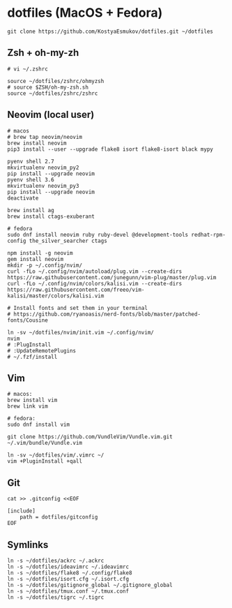 # dotfiles (MacOS + Fedora)

    git clone https://github.com/KostyaEsmukov/dotfiles.git ~/dotfiles

## Zsh + oh-my-zh

    # vi ~/.zshrc

    source ~/dotfiles/zshrc/ohmyzsh
    # source $ZSH/oh-my-zsh.sh
    source ~/dotfiles/zshrc/zshrc

## Neovim (local user)

    # macos
    # brew tap neovim/neovim
    brew install neovim
    pip3 install --user --upgrade flake8 isort flake8-isort black mypy

    pyenv shell 2.7
    mkvirtualenv neovim_py2
    pip install --upgrade neovim
    pyenv shell 3.6
    mkvirtualenv neovim_py3
    pip install --upgrade neovim
    deactivate

    brew install ag
    brew install ctags-exuberant

    # fedora
    sudo dnf install neovim ruby ruby-devel @development-tools redhat-rpm-config the_silver_searcher ctags

    npm install -g neovim
    gem install neovim
    mkdir -p ~/.config/nvim/
    curl -fLo ~/.config/nvim/autoload/plug.vim --create-dirs https://raw.githubusercontent.com/junegunn/vim-plug/master/plug.vim
    curl -fLo ~/.config/nvim/colors/kalisi.vim --create-dirs https://raw.githubusercontent.com/freeo/vim-kalisi/master/colors/kalisi.vim

    # Install fonts and set them in your terminal
    # https://github.com/ryanoasis/nerd-fonts/blob/master/patched-fonts/Cousine

    ln -sv ~/dotfiles/nvim/init.vim ~/.config/nvim/
    nvim
    # :PlugInstall
    # :UpdateRemotePlugins
    # ~/.fzf/install

## Vim

    # macos:
    brew install vim
    brew link vim

    # fedora:
    sudo dnf install vim

    git clone https://github.com/VundleVim/Vundle.vim.git ~/.vim/bundle/Vundle.vim

    ln -sv ~/dotfiles/vim/.vimrc ~/
    vim +PluginInstall +qall

## Git

    cat >> .gitconfig <<EOF

    [include]
    	path = dotfiles/gitconfig
    EOF

## Symlinks

    ln -s ~/dotfiles/ackrc ~/.ackrc
    ln -s ~/dotfiles/ideavimrc ~/.ideavimrc
    ln -s ~/dotfiles/flake8 ~/.config/flake8
    ln -s ~/dotfiles/isort.cfg ~/.isort.cfg
    ln -s ~/dotfiles/gitignore_global ~/.gitignore_global
    ln -s ~/dotfiles/tmux.conf ~/.tmux.conf
    ln -s ~/dotfiles/tigrc ~/.tigrc
